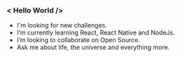 ### < Hello World />

-  I'm looking for new challenges.
-  I’m currently learning React, React Native and NodeJs.
-  I’m looking to collaborate on Open Source.
-  Ask me about life, the universe and everything more.


